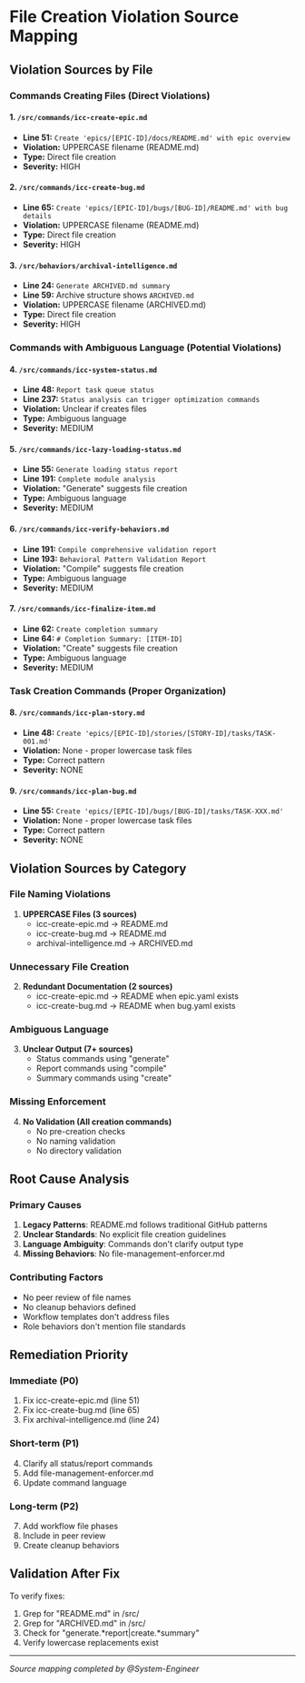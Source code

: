 # File Creation Violation Source Mapping

## Violation Sources by File

### Commands Creating Files (Direct Violations)

#### 1. `/src/commands/icc-create-epic.md`
- **Line 51:** `Create 'epics/[EPIC-ID]/docs/README.md' with epic overview`
- **Violation:** UPPERCASE filename (README.md)
- **Type:** Direct file creation
- **Severity:** HIGH

#### 2. `/src/commands/icc-create-bug.md`
- **Line 65:** `Create 'epics/[EPIC-ID]/bugs/[BUG-ID]/README.md' with bug details`
- **Violation:** UPPERCASE filename (README.md)
- **Type:** Direct file creation
- **Severity:** HIGH

#### 3. `/src/behaviors/archival-intelligence.md`
- **Line 24:** `Generate ARCHIVED.md summary`
- **Line 59:** Archive structure shows `ARCHIVED.md`
- **Violation:** UPPERCASE filename (ARCHIVED.md)
- **Type:** Direct file creation
- **Severity:** HIGH

### Commands with Ambiguous Language (Potential Violations)

#### 4. `/src/commands/icc-system-status.md`
- **Line 48:** `Report task queue status`
- **Line 237:** `Status analysis can trigger optimization commands`
- **Violation:** Unclear if creates files
- **Type:** Ambiguous language
- **Severity:** MEDIUM

#### 5. `/src/commands/icc-lazy-loading-status.md`
- **Line 55:** `Generate loading status report`
- **Line 191:** `Complete module analysis`
- **Violation:** "Generate" suggests file creation
- **Type:** Ambiguous language
- **Severity:** MEDIUM

#### 6. `/src/commands/icc-verify-behaviors.md`
- **Line 191:** `Compile comprehensive validation report`
- **Line 193:** `Behavioral Pattern Validation Report`
- **Violation:** "Compile" suggests file creation
- **Type:** Ambiguous language
- **Severity:** MEDIUM

#### 7. `/src/commands/icc-finalize-item.md`
- **Line 62:** `Create completion summary`
- **Line 64:** `# Completion Summary: [ITEM-ID]`
- **Violation:** "Create" suggests file creation
- **Type:** Ambiguous language
- **Severity:** MEDIUM

### Task Creation Commands (Proper Organization)

#### 8. `/src/commands/icc-plan-story.md`
- **Line 48:** `Create 'epics/[EPIC-ID]/stories/[STORY-ID]/tasks/TASK-001.md'`
- **Violation:** None - proper lowercase task files
- **Type:** Correct pattern
- **Severity:** NONE

#### 9. `/src/commands/icc-plan-bug.md`
- **Line 55:** `Create 'epics/[EPIC-ID]/bugs/[BUG-ID]/tasks/TASK-XXX.md'`
- **Violation:** None - proper lowercase task files
- **Type:** Correct pattern
- **Severity:** NONE

## Violation Sources by Category

### File Naming Violations
1. **UPPERCASE Files (3 sources)**
   - icc-create-epic.md → README.md
   - icc-create-bug.md → README.md
   - archival-intelligence.md → ARCHIVED.md

### Unnecessary File Creation
2. **Redundant Documentation (2 sources)**
   - icc-create-epic.md → README when epic.yaml exists
   - icc-create-bug.md → README when bug.yaml exists

### Ambiguous Language
3. **Unclear Output (7+ sources)**
   - Status commands using "generate"
   - Report commands using "compile"
   - Summary commands using "create"

### Missing Enforcement
4. **No Validation (All creation commands)**
   - No pre-creation checks
   - No naming validation
   - No directory validation

## Root Cause Analysis

### Primary Causes
1. **Legacy Patterns**: README.md follows traditional GitHub patterns
2. **Unclear Standards**: No explicit file creation guidelines
3. **Language Ambiguity**: Commands don't clarify output type
4. **Missing Behaviors**: No file-management-enforcer.md

### Contributing Factors
- No peer review of file names
- No cleanup behaviors defined
- Workflow templates don't address files
- Role behaviors don't mention file standards

## Remediation Priority

### Immediate (P0)
1. Fix icc-create-epic.md (line 51)
2. Fix icc-create-bug.md (line 65)
3. Fix archival-intelligence.md (line 24)

### Short-term (P1)
4. Clarify all status/report commands
5. Add file-management-enforcer.md
6. Update command language

### Long-term (P2)
7. Add workflow file phases
8. Include in peer review
9. Create cleanup behaviors

## Validation After Fix

To verify fixes:
1. Grep for "README.md" in /src/
2. Grep for "ARCHIVED.md" in /src/
3. Check for "generate.*report|create.*summary"
4. Verify lowercase replacements exist

---
*Source mapping completed by @System-Engineer*